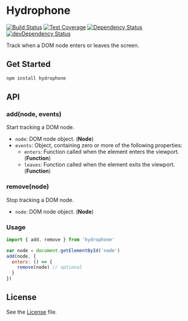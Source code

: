 # Hydrophone
[![Build Status](https://travis-ci.org/grindcode/hydrophone.svg?branch=master)](https://travis-ci.org/grindcode/hydrophone) [![Test Coverage](https://codeclimate.com/github/grindcode/hydrophone/badges/coverage.svg)](https://codeclimate.com/github/grindcode/hydrophone/coverage) [![Dependency Status](https://david-dm.org/grindcode/hydrophone.svg)](https://david-dm.org/grindcode/hydrophone) [![devDependency Status](https://david-dm.org/grindcode/hydrophone/dev-status.svg)](https://david-dm.org/grindcode/hydrophone#info=devDependencies)

Track when a DOM node enters or leaves the screen.

## Get Started
```bash
npm install hydrophone
```

## API
### add(node, events)
Start tracking a DOM node.
* `node`: DOM node object. (**Node**)
* `events`: Object, containing zero or more of the following properties:
  *  `enters`: Function called when the element enters the viewport. (**Function**)
  *  `leaves`: Function called when the element exits the viewport. (**Function**)

### remove(node)
Stop tracking a DOM node.
* `node`: DOM node object. (**Node**)

### Usage
```javascript
import { add, remove } from 'hydrophone'

var node = document.getElementById('node')
add(node, {
  enters: () => {
    remove(node) // optional
  }
})

```

## License
See the [License](LICENSE) file.
